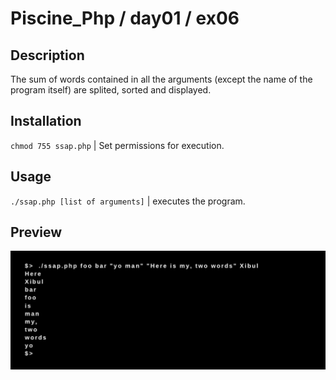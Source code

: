 # Piscine_Php / day01 / ex06

## Description
The sum of words contained in all the arguments (except the name of the program itself) are splited, sorted and displayed.

## Installation
`chmod 755 ssap.php` | Set permissions for execution.

## Usage
`./ssap.php [list of arguments]` | executes the program.

## Preview
<img src="../../resources/images/ssap.png" width="1200">
